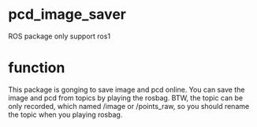 # pcd_image_saver
ROS package
only support ros1 
# function
This package is gonging to save image and pcd online. You can save the image and pcd from topics by playing the rosbag.
BTW, the topic can be only recorded, which named /image or /points_raw, so you should rename the topic when you playing rosbag.
